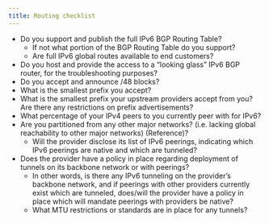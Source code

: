 ```yaml
---
title: Routing checklist
---
```


* Do you support and publish the full IPv6 BGP Routing Table?
    * If not what portion of the BGP Routing Table do you support?
    * Are full IPv6 global routes available to end customers?
* Do you host and provide the access to a “looking glass” IPv6 BGP router,
  for the troubleshooting purposes?
* Do you accept and announce /48 blocks?
* What is the smallest prefix you accept?
* What is the smallest prefix your upstream providers accept from you?  Are
  there any restrictions on prefix advertisements?
* What percentage of your IPv4 peers to you currently peer with for IPv6?
* Are you partitioned from any other major networks?  (i.e.  lacking global
  reachability to other major networks) (Reference)?
    * Will the provider disclose its list of IPv6 peerings, indicating which
      IPv6 peerings are native and which are tunneled?
* Does the provider have a policy in place regarding deployment of tunnels
  on its backbone network or with peerings?
    * In other words, is there any IPv6 tunneling on the provider’s backbone
      network, and if peerings with other providers currently exist which
      are tunneled, does/will the provider have a policy in place which will
      mandate peerings with providers be native?
    * What MTU restrictions or standards are in place for any tunnels?
